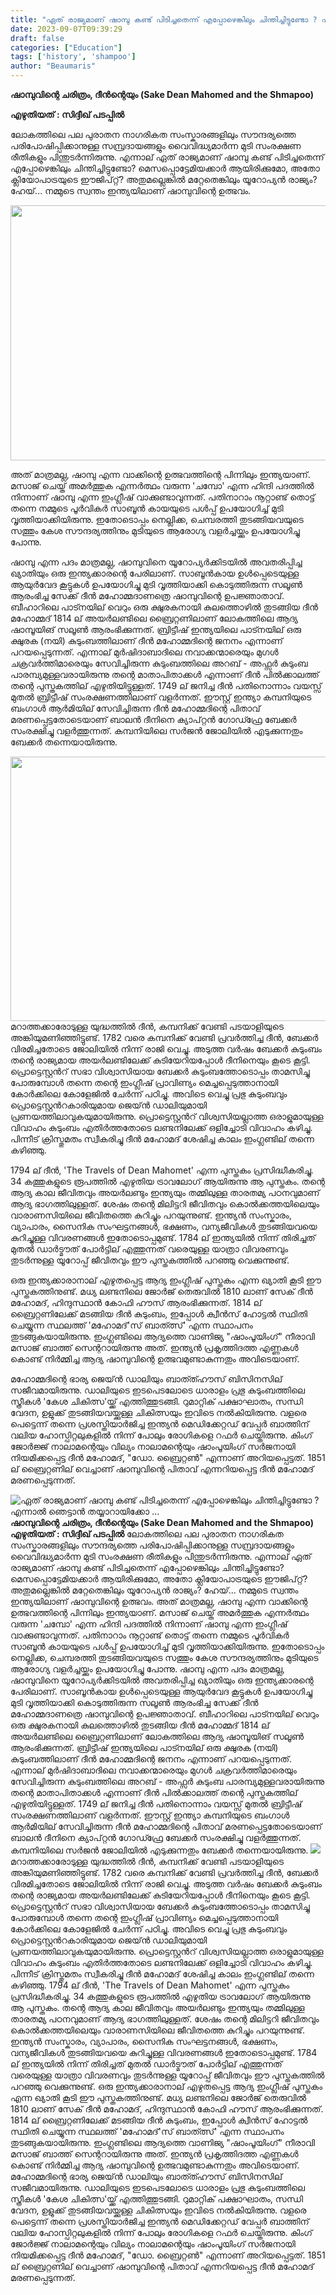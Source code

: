 ```yaml
---
title: "ഏത് രാജ്യമാണ് ഷാമ്പു കണ്ട് പിടിച്ചതെന്ന് എപ്പോഴെങ്കിലും ചിന്തിച്ചിട്ടുണ്ടോ ? എന്നാൽ ഞെട്ടാൻ തയ്യാറായിക്കോ ..."
date: 2023-09-07T09:39:29
draft: false
categories: ["Education"]
tags: ['history', 'shampoo']
author: "Beaumaris"
---
```


<strong>ഷാമ്പുവിന്റെ ചരിത്രം, ദീൻന്റെയും</strong>
<strong>(Sake Dean Mahomed and the Shmapoo)</strong>

<strong>എഴുതിയത് : സിദ്ദീഖ് പടപ്പിൽ</strong>

ലോകത്തിലെ പല പുരാതന നാഗരികത സംസ്കാരങ്ങളിലും സൗന്ദര്യത്തെ പരിപോഷിപ്പിക്കാനുള്ള സമ്പ്രദായങ്ങളും വൈവിദ്ധ്യമാർന്ന മുടി സംരക്ഷണ രീതികളും പിന്തുടർന്നിരുന്നു. എന്നാല് ഏത് രാജ്യമാണ് ഷാമ്പു കണ്ട് പിടിച്ചതെന്ന് എപ്പോഴെങ്കിലും ചിന്തിച്ചിട്ടുണ്ടോ? മെസപ്പൊട്ടേമിയക്കാർ ആയിരിക്കുമോ, അതോ ക്ലിയോപാട്രയുടെ ഈജിപ്റ്റ്? അതുമല്ലെങ്കിൽ മറ്റേതെങ്കിലും യൂറോപ്യൻ രാജ്യം? ഹേയ്... നമ്മുടെ സ്വന്തം ഇന്ത്യയിലാണ് ഷാമ്പുവിന്റെ ഉത്ഭവം.

<img class="size-full wp-image-418224" src="https://cdn.boolokam.com/articles/2023/09/dddffgggg.jpg" alt="" width="612" height="408" />

അത് മാത്രമല്ല, ഷാമ്പു എന്ന വാക്കിന്റെ ഉത്ഭവത്തിന്റെ പിന്നിലും ഇന്ത്യയാണ്. മസാജ് ചെയ്ത് അമർത്തുക എന്നർത്ഥം വരുന്ന 'ചമ്പോ' എന്ന ഹിന്ദി പദത്തിൽ നിന്നാണ് ഷാമ്പു എന്ന ഇംഗ്ലീഷ് വാക്കുണ്ടാവുന്നത്. പതിനാറാം നൂറ്റാണ്ട് തൊട്ട് തന്നെ നമ്മുടെ പൂർവികർ സാബൂൻ കായയുടെ പൾപ്പ് ഉപയോഗിച്ച് മുടി വൃത്തിയാക്കിയിരുന്നു. ഇതോടൊപ്പം നെല്ലിക്ക, ചെമ്പരത്തി തുടങ്ങിയവയുടെ സത്തും കേശ സൗന്ദര്യത്തിനും മുടിയുടെ ആരോഗ്യ വളർച്ചയ്ക്കും ഉപയോഗിച്ചു പോന്നു.

ഷാമ്പു എന്ന പദം മാത്രമല്ല, ഷാമ്പുവിനെ യൂറോപ്യർക്കിടയിൽ അവതരിപ്പിച്ച ഖ്യാതിയും ഒരു ഇന്ത്യക്കാരന്റെ പേരിലാണ്. സാബൂൻകായ ഉൾപ്പെടെയുള്ള ആയുർവേദ കൂട്ടുകൾ ഉപയോഗിച്ചു മുടി വൃത്തിയാക്കി കൊടുത്തിരുന്ന സലൂൺ ആരംഭിച്ച സേക്ക് ദീൻ മഹോമ്മദാണത്രെ ഷാമ്പുവിന്റെ ഉപജ്ഞാതാവ്. ബീഹാറിലെ പാട്നയില് വെറും ഒരു ക്ഷുരകനായി കുലത്തൊഴിൽ തുടങ്ങിയ ദീൻ മഹോമ്മദ് 1814 ല് അയർലണ്ടിലെ ബ്രൈറ്റണിലാണ് ലോകത്തിലെ ആദ്യ ഷാമ്പൂയിങ് സലൂൺ ആരംഭിക്കുന്നത്.
ബ്രിട്ടീഷ് ഇന്ത്യയിലെ പാട്നയില് ഒരു ക്ഷുരക (നയി) കുടുംബത്തിലാണ് ദീൻ മഹോമ്മദിന്റെ ജനനം എന്നാണ് പറയപ്പെടുന്നത്. എന്നാല് മുർഷിദാബാദിലെ നവാക്കന്മാരെയും മുഗൾ ചക്രവർത്തിമാരെയും സേവിച്ചിരുന്ന കുടുംബത്തിലെ അറബ് - അഫ്സർ കുടുംബ പാരമ്പ്യമുള്ളവരായിരുന്നു തന്റെ മാതാപിതാക്കൾ എന്നാണ് ദീൻ പിൽക്കാലത്ത് തന്റെ പുസ്തകത്തില് എഴുതിയിട്ടുള്ളത്. 1749 ല് ജനിച്ച ദീൻ പതിനൊന്നാം വയസ്സ് മുതൽ ബ്രിട്ടീഷ് സംരക്ഷണത്തിലാണ് വളർന്നത്. ഈസ്റ്റ് ഇന്ത്യാ കമ്പനിയുടെ ബംഗാൾ ആർമിയില് സേവിച്ചിരുന്ന ദീൻ മഹോമ്മദിന്റെ പിതാവ് മരണപ്പെട്ടതോടെയാണ് ബാലൻ ദീനിനെ ക്യാപ്റ്റൻ ഗോഡ്ഫ്രേ ബേക്കർ സംരക്ഷിച്ചു വളർത്തുന്നത്. കമ്പനിയിലെ സർജൻ ജോലിയിൽ എടുക്കുന്നതും ബേക്കർ തന്നെയായിരുന്നു.

<img class="alignnone size-full wp-image-418222" src="https://cdn.boolokam.com/articles/2023/09/qd.jpg" alt="" width="725" height="423" />മറാത്തക്കാരോടുള്ള യുദ്ധത്തിൽ ദീൻ, കമ്പനിക്ക് വേണ്ടി പടയാളിയുടെ അങ്കിയുമണിഞ്ഞിട്ടുണ്ട്. 1782 വരെ കമ്പനിക്ക് വേണ്ടി പ്രവർത്തിച്ച ദീൻ, ബേക്കർ വിരമിച്ചതോടെ ജോലിയിൽ നിന്ന് രാജി വെച്ചു. അടുത്ത വർഷം ബേക്കർ കുടുംബം തന്റെ രാജ്യമായ അയർലണ്ടിലേക്ക് കുടിയേറിയപ്പോൾ ദീനിനെയും കൂടെ കൂട്ടി.
പ്രൊട്ടെസ്റ്റന്‍റ് സഭാ വിശ്വാസിയായ ബേക്കർ കുടുംബത്തോടൊപ്പം താമസിച്ചു പോരുമ്പോൾ തന്നെ തന്റെ ഇംഗ്ലീഷ് പ്രാവിണ്യം മെച്ചപ്പെടുത്താനായി കോർക്കിലെ കോളേജിൽ ചേർന്ന് പഠിച്ചു. അവിടെ വെച്ചു പ്രഭു കുടുംബവും പ്രൊട്ടെസ്റ്റന്‍റകാരിയുമായ ജെയ്ൻ ഡാലിയുമായി പ്രണയത്തിലാവുകയുമായിരുന്നു. പ്രൊട്ടെസ്റ്റന്‍റ് വിശ്വസിയല്ലാത്ത ഒരാളുമായുള്ള വിവാഹം കുടുംബം എതിർത്തതോടെ ലണ്ടനിലേക്ക് ഒളിച്ചോടി വിവാഹം കഴിച്ചു. പിന്നീട് ക്രിസ്തുമതം സ്വീകരിച്ചു ദീൻ മഹോമദ് ശേഷിച്ച കാലം ഇംഗ്ലണ്ടില് തന്നെ കഴിഞ്ഞു.

1794 ല് ദീൻ, 'The Travels of Dean Mahomet' എന്ന പുസ്തകം പ്രസിദ്ധീകരിച്ചു. 34 കത്തുകളുടെ രൂപത്തിൽ എഴുതിയ ട്രാവലോഗ് ആയിരുന്നു ആ പുസ്തകം. തന്റെ ആദ്യ കാല ജീവിതവും അയർലണ്ടും ഇന്ത്യയും തമ്മിലുള്ള താരതമ്യ പഠനവുമാണ് ആദ്യ ഭാഗത്തിലുള്ളത്. ശേഷം തന്റെ മിലിട്ടറി ജീവിതവും കൊൽക്കത്തയിലെയും വാരാണസിയിലെ ജീവിതത്തെ കുറിച്ചും പറയുന്നുണ്ട്. ഇന്ത്യൻ സംസ്കാരം, വ്യാപാരം, സൈനിക സംഘട്ടനങ്ങൾ, ഭക്ഷണം, വന്യജീവികൾ തുടങ്ങിയവയെ കുറിച്ചുള്ള വിവരണങ്ങൾ ഇതോടൊപ്പമുണ്ട്. 1784 ല് ഇന്ത്യയിൽ നിന്ന് തിരിച്ചത് മുതൽ ഡാർട്മൗത് പോർട്ടില് എത്തുന്നത് വരെയുള്ള യാത്രാ വിവരണവും തുടർന്നുള്ള യൂറോപ്പ് ജീവിതവും ഈ പുസ്തകത്തിൽ പറഞ്ഞു വെക്കുന്നുണ്ട്.

ഒരു ഇന്ത്യക്കാരാനാല് എഴുതപ്പെട്ട ആദ്യ ഇംഗ്ലീഷ് പുസ്തകം എന്ന ഖ്യാതി കൂടി ഈ പുസ്തകത്തിനുണ്ട്. മധ്യ ലണ്ടനിലെ ജോർജ് തെരുവിൽ 1810 ലാണ് സേക് ദീൻ മഹോമദ്, ഹിന്ദുസ്ഥാൻ കോഫി ഹൗസ് ആരംഭിക്കുന്നത്. 1814 ല് ബ്രൈറ്റണിലേക്ക് മടങ്ങിയ ദീൻ കുടുംബം, ഇപ്പോൾ ക്വീൻസ് ഹോട്ടൽ സ്ഥിതി ചെയ്യുന്ന സ്ഥലത്ത് 'മഹോമദ്'സ് ബാത്ത്സ്' എന്ന സ്ഥാപനം തുടങ്ങുകയായിരുന്നു. ഇംഗ്ലണ്ടിലെ ആദ്യത്തെ വാണിജ്യ "ഷാംപൂയിംഗ്" നീരാവി മസാജ് ബാത്ത് സെന്ററായിരുന്നു അത്. ഇന്ത്യൻ പ്രകൃത്തിദത്ത എണ്ണകൾ കൊണ്ട് നിർമ്മിച്ച ആദ്യ ഷാമ്പുവിന്റെ ഉത്ഭവമുണ്ടാകുന്നതും അവിടെയാണ്.

മഹോമ്മദിന്റെ ഭാര്യ ജെയ്ൻ ഡാലിയും ബാത്ത്ഹൗസ് ബിസിനസില് സജീവമായിരുന്നു. ഡാലിയുടെ ഇടപെടലോടെ ധാരാളം പ്രഭു കുടുംബത്തിലെ സ്ത്രീകൾ 'കേശ ചികിത്സ'യ്ക്ക് എത്തിത്തുടങ്ങി. റുമാറ്റിക് പക്ഷാഘാതം, സന്ധി വേദന, ഉളുക്ക് തുടങ്ങിയവയ്ക്കുള്ള ചികിത്സയും ഇവിടെ നൽകിയിരുന്നു. വളരെ പെട്ടെന്ന് തന്നെ പ്രശസ്തിയാർജിച്ച ഇന്ത്യൻ മെഡിക്കേറ്റഡ് വേപ്പർ ബാത്തിന് വലിയ ഹോസ്പിറ്റലുകളിൽ നിന്ന് പോലും രോഗികളെ റഫർ ചെയ്തിരുന്നു. കിംഗ് ജോർജ്ജ് നാലാമന്റെയും വില്യം നാലാമന്റെയും ഷാംപൂയിംഗ് സർജനായി നിയമിക്കപ്പെട്ട ദീൻ മഹോമദ്, "ഡോ. ബ്രൈറ്റൺ" എന്നാണ് അറിയപ്പെട്ടത്. 1851 ല് ബ്രൈറ്റണില് വെച്ചാണ് ഷാമ്പുവിന്റെ പിതാവ് എന്നറിയപ്പെട്ട ദീൻ മഹോമദ് മരണപ്പെടുന്നത്.


![ഏത് രാജ്യമാണ് ഷാമ്പു കണ്ട് പിടിച്ചതെന്ന് എപ്പോഴെങ്കിലും ചിന്തിച്ചിട്ടുണ്ടോ ? എന്നാൽ ഞെട്ടാൻ തയ്യാറായിക്കോ ...](https://cdn.boolokam.com/articles/2023/09/dddffgggg.jpg)**ഷാമ്പുവിന്റെ ചരിത്രം, ദീൻന്റെയും** **(Sake Dean Mahomed and the Shmapoo)** **എഴുതിയത് : സിദ്ദീഖ് പടപ്പിൽ** ലോകത്തിലെ പല പുരാതന നാഗരികത സംസ്കാരങ്ങളിലും സൗന്ദര്യത്തെ പരിപോഷിപ്പിക്കാനുള്ള സമ്പ്രദായങ്ങളും വൈവിദ്ധ്യമാർന്ന മുടി സംരക്ഷണ രീതികളും പിന്തുടർന്നിരുന്നു. എന്നാല് ഏത് രാജ്യമാണ് ഷാമ്പു കണ്ട് പിടിച്ചതെന്ന് എപ്പോഴെങ്കിലും ചിന്തിച്ചിട്ടുണ്ടോ? മെസപ്പൊട്ടേമിയക്കാർ ആയിരിക്കുമോ, അതോ ക്ലിയോപാട്രയുടെ ഈജിപ്റ്റ്? അതുമല്ലെങ്കിൽ മറ്റേതെങ്കിലും യൂറോപ്യൻ രാജ്യം? ഹേയ്... നമ്മുടെ സ്വന്തം ഇന്ത്യയിലാണ് ഷാമ്പുവിന്റെ ഉത്ഭവം. അത് മാത്രമല്ല, ഷാമ്പു എന്ന വാക്കിന്റെ ഉത്ഭവത്തിന്റെ പിന്നിലും ഇന്ത്യയാണ്. മസാജ് ചെയ്ത് അമർത്തുക എന്നർത്ഥം വരുന്ന 'ചമ്പോ' എന്ന ഹിന്ദി പദത്തിൽ നിന്നാണ് ഷാമ്പു എന്ന ഇംഗ്ലീഷ് വാക്കുണ്ടാവുന്നത്. പതിനാറാം നൂറ്റാണ്ട് തൊട്ട് തന്നെ നമ്മുടെ പൂർവികർ സാബൂൻ കായയുടെ പൾപ്പ് ഉപയോഗിച്ച് മുടി വൃത്തിയാക്കിയിരുന്നു. ഇതോടൊപ്പം നെല്ലിക്ക, ചെമ്പരത്തി തുടങ്ങിയവയുടെ സത്തും കേശ സൗന്ദര്യത്തിനും മുടിയുടെ ആരോഗ്യ വളർച്ചയ്ക്കും ഉപയോഗിച്ചു പോന്നു. ഷാമ്പു എന്ന പദം മാത്രമല്ല, ഷാമ്പുവിനെ യൂറോപ്യർക്കിടയിൽ അവതരിപ്പിച്ച ഖ്യാതിയും ഒരു ഇന്ത്യക്കാരന്റെ പേരിലാണ്. സാബൂൻകായ ഉൾപ്പെടെയുള്ള ആയുർവേദ കൂട്ടുകൾ ഉപയോഗിച്ചു മുടി വൃത്തിയാക്കി കൊടുത്തിരുന്ന സലൂൺ ആരംഭിച്ച സേക്ക് ദീൻ മഹോമ്മദാണത്രെ ഷാമ്പുവിന്റെ ഉപജ്ഞാതാവ്. ബീഹാറിലെ പാട്നയില് വെറും ഒരു ക്ഷുരകനായി കുലത്തൊഴിൽ തുടങ്ങിയ ദീൻ മഹോമ്മദ് 1814 ല് അയർലണ്ടിലെ ബ്രൈറ്റണിലാണ് ലോകത്തിലെ ആദ്യ ഷാമ്പൂയിങ് സലൂൺ ആരംഭിക്കുന്നത്. ബ്രിട്ടീഷ് ഇന്ത്യയിലെ പാട്നയില് ഒരു ക്ഷുരക (നയി) കുടുംബത്തിലാണ് ദീൻ മഹോമ്മദിന്റെ ജനനം എന്നാണ് പറയപ്പെടുന്നത്. എന്നാല് മുർഷിദാബാദിലെ നവാക്കന്മാരെയും മുഗൾ ചക്രവർത്തിമാരെയും സേവിച്ചിരുന്ന കുടുംബത്തിലെ അറബ് - അഫ്സർ കുടുംബ പാരമ്പ്യമുള്ളവരായിരുന്നു തന്റെ മാതാപിതാക്കൾ എന്നാണ് ദീൻ പിൽക്കാലത്ത് തന്റെ പുസ്തകത്തില് എഴുതിയിട്ടുള്ളത്. 1749 ല് ജനിച്ച ദീൻ പതിനൊന്നാം വയസ്സ് മുതൽ ബ്രിട്ടീഷ് സംരക്ഷണത്തിലാണ് വളർന്നത്. ഈസ്റ്റ് ഇന്ത്യാ കമ്പനിയുടെ ബംഗാൾ ആർമിയില് സേവിച്ചിരുന്ന ദീൻ മഹോമ്മദിന്റെ പിതാവ് മരണപ്പെട്ടതോടെയാണ് ബാലൻ ദീനിനെ ക്യാപ്റ്റൻ ഗോഡ്ഫ്രേ ബേക്കർ സംരക്ഷിച്ചു വളർത്തുന്നത്. കമ്പനിയിലെ സർജൻ ജോലിയിൽ എടുക്കുന്നതും ബേക്കർ തന്നെയായിരുന്നു. ![](https://cdn.boolokam.com/articles/2023/09/qd.jpg)മറാത്തക്കാരോടുള്ള യുദ്ധത്തിൽ ദീൻ, കമ്പനിക്ക് വേണ്ടി പടയാളിയുടെ അങ്കിയുമണിഞ്ഞിട്ടുണ്ട്. 1782 വരെ കമ്പനിക്ക് വേണ്ടി പ്രവർത്തിച്ച ദീൻ, ബേക്കർ വിരമിച്ചതോടെ ജോലിയിൽ നിന്ന് രാജി വെച്ചു. അടുത്ത വർഷം ബേക്കർ കുടുംബം തന്റെ രാജ്യമായ അയർലണ്ടിലേക്ക് കുടിയേറിയപ്പോൾ ദീനിനെയും കൂടെ കൂട്ടി. പ്രൊട്ടെസ്റ്റന്‍റ് സഭാ വിശ്വാസിയായ ബേക്കർ കുടുംബത്തോടൊപ്പം താമസിച്ചു പോരുമ്പോൾ തന്നെ തന്റെ ഇംഗ്ലീഷ് പ്രാവിണ്യം മെച്ചപ്പെടുത്താനായി കോർക്കിലെ കോളേജിൽ ചേർന്ന് പഠിച്ചു. അവിടെ വെച്ചു പ്രഭു കുടുംബവും പ്രൊട്ടെസ്റ്റന്‍റകാരിയുമായ ജെയ്ൻ ഡാലിയുമായി പ്രണയത്തിലാവുകയുമായിരുന്നു. പ്രൊട്ടെസ്റ്റന്‍റ് വിശ്വസിയല്ലാത്ത ഒരാളുമായുള്ള വിവാഹം കുടുംബം എതിർത്തതോടെ ലണ്ടനിലേക്ക് ഒളിച്ചോടി വിവാഹം കഴിച്ചു. പിന്നീട് ക്രിസ്തുമതം സ്വീകരിച്ചു ദീൻ മഹോമദ് ശേഷിച്ച കാലം ഇംഗ്ലണ്ടില് തന്നെ കഴിഞ്ഞു. 1794 ല് ദീൻ, 'The Travels of Dean Mahomet' എന്ന പുസ്തകം പ്രസിദ്ധീകരിച്ചു. 34 കത്തുകളുടെ രൂപത്തിൽ എഴുതിയ ട്രാവലോഗ് ആയിരുന്നു ആ പുസ്തകം. തന്റെ ആദ്യ കാല ജീവിതവും അയർലണ്ടും ഇന്ത്യയും തമ്മിലുള്ള താരതമ്യ പഠനവുമാണ് ആദ്യ ഭാഗത്തിലുള്ളത്. ശേഷം തന്റെ മിലിട്ടറി ജീവിതവും കൊൽക്കത്തയിലെയും വാരാണസിയിലെ ജീവിതത്തെ കുറിച്ചും പറയുന്നുണ്ട്. ഇന്ത്യൻ സംസ്കാരം, വ്യാപാരം, സൈനിക സംഘട്ടനങ്ങൾ, ഭക്ഷണം, വന്യജീവികൾ തുടങ്ങിയവയെ കുറിച്ചുള്ള വിവരണങ്ങൾ ഇതോടൊപ്പമുണ്ട്. 1784 ല് ഇന്ത്യയിൽ നിന്ന് തിരിച്ചത് മുതൽ ഡാർട്മൗത് പോർട്ടില് എത്തുന്നത് വരെയുള്ള യാത്രാ വിവരണവും തുടർന്നുള്ള യൂറോപ്പ് ജീവിതവും ഈ പുസ്തകത്തിൽ പറഞ്ഞു വെക്കുന്നുണ്ട്. ഒരു ഇന്ത്യക്കാരാനാല് എഴുതപ്പെട്ട ആദ്യ ഇംഗ്ലീഷ് പുസ്തകം എന്ന ഖ്യാതി കൂടി ഈ പുസ്തകത്തിനുണ്ട്. മധ്യ ലണ്ടനിലെ ജോർജ് തെരുവിൽ 1810 ലാണ് സേക് ദീൻ മഹോമദ്, ഹിന്ദുസ്ഥാൻ കോഫി ഹൗസ് ആരംഭിക്കുന്നത്. 1814 ല് ബ്രൈറ്റണിലേക്ക് മടങ്ങിയ ദീൻ കുടുംബം, ഇപ്പോൾ ക്വീൻസ് ഹോട്ടൽ സ്ഥിതി ചെയ്യുന്ന സ്ഥലത്ത് 'മഹോമദ്'സ് ബാത്ത്സ്' എന്ന സ്ഥാപനം തുടങ്ങുകയായിരുന്നു. ഇംഗ്ലണ്ടിലെ ആദ്യത്തെ വാണിജ്യ "ഷാംപൂയിംഗ്" നീരാവി മസാജ് ബാത്ത് സെന്ററായിരുന്നു അത്. ഇന്ത്യൻ പ്രകൃത്തിദത്ത എണ്ണകൾ കൊണ്ട് നിർമ്മിച്ച ആദ്യ ഷാമ്പുവിന്റെ ഉത്ഭവമുണ്ടാകുന്നതും അവിടെയാണ്. മഹോമ്മദിന്റെ ഭാര്യ ജെയ്ൻ ഡാലിയും ബാത്ത്ഹൗസ് ബിസിനസില് സജീവമായിരുന്നു. ഡാലിയുടെ ഇടപെടലോടെ ധാരാളം പ്രഭു കുടുംബത്തിലെ സ്ത്രീകൾ 'കേശ ചികിത്സ'യ്ക്ക് എത്തിത്തുടങ്ങി. റുമാറ്റിക് പക്ഷാഘാതം, സന്ധി വേദന, ഉളുക്ക് തുടങ്ങിയവയ്ക്കുള്ള ചികിത്സയും ഇവിടെ നൽകിയിരുന്നു. വളരെ പെട്ടെന്ന് തന്നെ പ്രശസ്തിയാർജിച്ച ഇന്ത്യൻ മെഡിക്കേറ്റഡ് വേപ്പർ ബാത്തിന് വലിയ ഹോസ്പിറ്റലുകളിൽ നിന്ന് പോലും രോഗികളെ റഫർ ചെയ്തിരുന്നു. കിംഗ് ജോർജ്ജ് നാലാമന്റെയും വില്യം നാലാമന്റെയും ഷാംപൂയിംഗ് സർജനായി നിയമിക്കപ്പെട്ട ദീൻ മഹോമദ്, "ഡോ. ബ്രൈറ്റൺ" എന്നാണ് അറിയപ്പെട്ടത്. 1851 ല് ബ്രൈറ്റണില് വെച്ചാണ് ഷാമ്പുവിന്റെ പിതാവ് എന്നറിയപ്പെട്ട ദീൻ മഹോമദ് മരണപ്പെടുന്നത്.
